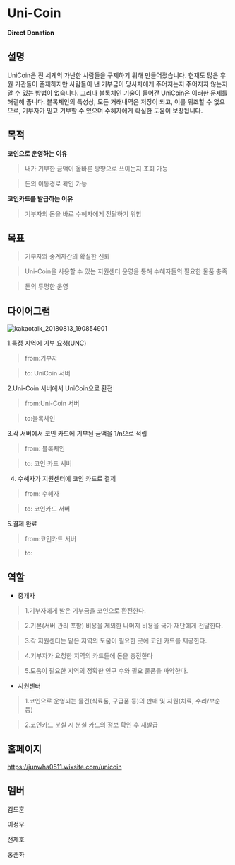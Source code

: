 # Uni-Coin
**Direct Donation**

설명
----
UniCoin은 전 세계의 가난한 사람들을 구제하기 위해 만들어졌습니다. 현재도 많은 후원 기관들이 존재하지만 사람들이 낸 기부금이 당사자에게 주어지는지  주어지지 않는지 알 수 있는 방법이 없습니다. 그러나 블록체인 기술이 들어간 UniCoin은 이러한 문제를 해결해 줍니다. 블록체인의 특성상, 모든 거래내역은 저장이 되고, 이를 위조할 수 없으므로, 기부자가 믿고 기부할 수 있으며 수혜자에게 확실한 도움이 보장됩니다.

목적
----
**코인으로 운영하는 이유**

>내가 기부한 금액이 올바른 방향으로 쓰이는지 조회 가능

>돈의 이동경로 확인 가능

**코인카드를 발급하는 이유**

>기부자의 돈을 바로 수혜자에게 전달하기 위함

목표
----

>기부자와 중계자간의 확실한 신뢰

>Uni-Coin을 사용할 수 있는 지원센터 운영을 통해 수혜자들의 필요한 물품 충족

>돈의 투명한 운영

다이어그램
----

![kakaotalk_20180813_190854901](https://user-images.githubusercontent.com/16622219/44025998-98d7bea2-9f2c-11e8-8d55-3bd280a649a4.png)

1.특정 지역에 기부 요청(UNC)

>from:기부자

>to: UniCoin 서버


2.Uni-Coin 서버에서 UniCoin으로 환전

>from:Uni-Coin 서버

>to:블록체인

3.각 서버에서 코인 카드에 기부된 금액을 1/n으로 적립

>from: 블록체인

>to: 코인 카드 서버

4. 수혜자가 지원센터에 코인 카드로 결제

>from: 수혜자

>to: 코인카드 서버

5.결제 완료

>from:코인카드 서버

>to: 

역할
----

* 중개자

>1.기부자에게 받은 기부금을 코인으로 환전한다.

>2.기본(서버 관리 포함) 비용을 제외한 나머지 비용을 국가 재단에게 전달한다.

>3.각 지원센터는 맡은 지역의 도움이 필요한 곳에 코인 카드를 제공한다.

>4.기부자가 요청한 지역의 카드들에 돈을 충전한다

>5.도움이 필요한 지역의 정확한 인구 수와 필요 물품을 파악한다.


* 지원센터
>1.코인으로 운영되는 물건(식료품, 구급품 등)의 판매 및 지원(치료, 수리/보순 등)

>2.코인카드 분실 시 분실 카드의 정보 확인 후 재발급

홈페이지
----
https://junwha0511.wixsite.com/unicoin

멤버
----

김도훈

이정우

전제호

홍준화
